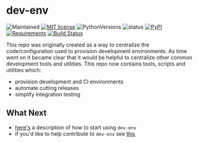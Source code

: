 # dev-env

![Maintained](https://img.shields.io/maintenance/yes/2018.svg?style=flat)
[![MIT license](http://img.shields.io/badge/license-MIT-brightgreen.svg)](http://opensource.org/licenses/MIT)
![PythonVersions](https://img.shields.io/pypi/pyversions/dev-env.svg?style=flat)
![status](https://img.shields.io/pypi/status/dev-env.svg?style=flat)
[![PyPI](https://img.shields.io/pypi/v/dev-env.svg?style=flat)](https://pypi.python.org/pypi/dev-env)
[![Requirements](https://requires.io/github/simonsdave/dev-env/requirements.svg?branch=release-0.5.6)](https://requires.io/github/simonsdave/dev-env/requirements/?branch=release-0.5.6)
[![Build Status](https://travis-ci.org/simonsdave/dev-env.svg?branch=release-0.5.6)](https://travis-ci.org/simonsdave/dev-env)

This repo was originally created as a way to centralize
the code/configuration used to provision development environments.
As time went on it became clear that it would be helpful to
centralize other common development tools and utilities.
This repo now contains tools, scripts and utilities which:

* provision development and CI environments
* automate cutting releases
* simplify integration testing

## What Next

* [here's](https://github.com/simonsdave/dev-env/tree/release-0.5.6/docs/using.md) a description of how to start using ```dev-env```
* if you'd like to help contribute to ```dev-env``` see [this](https://github.com/simonsdave/dev-env/tree/release-0.5.6/docs/contributing.md)
